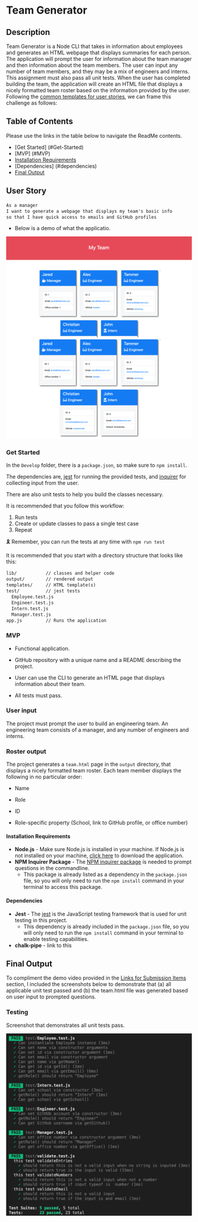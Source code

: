 # Team Generator


## Description

Team Generator is a Node CLI that takes in information about employees and generates an HTML webpage that displays summaries for each person. 
The application will prompt the user for information about the team manager and then information about the team members. The user can input any number of team members, and they may be a mix of engineers and interns. This assignment must also pass all unit tests. When the user has completed building the team, the application will create an HTML file that displays a nicely formatted team roster based on the information provided by the user. Following the [common templates for user stories](https://en.wikipedia.org/wiki/User_story#Common_templates), we can frame this challenge as follows:

## Table of Contents

Please use the links in the table below to navigate the ReadMe contents.

- [Get Started] (#Get-Started)
- [MVP] (#MVP)
- [Installation Requirements](#installation-requirements)
- [Dependencies] (#dependencies)
- [Final Output](#final-output)


## User Story
```
As a manager
I want to generate a webpage that displays my team's basic info
so that I have quick access to emails and GitHub profiles
```


* Below is a demo of what the applicatio. 

![Employee Summary 1](./Assets/10-OOP-homework-demo-1.png)
![Employee Summary 2](./Assets/10-OOP-homework-demo-2.png)

### Get Started

In the `Develop` folder, there is a `package.json`, so make sure to `npm install`.

The dependencies are, [jest](https://jestjs.io/) for running the provided tests, and [inquirer](https://www.npmjs.com/package/inquirer) for collecting input from the user.

There are also unit tests to help you build the classes necessary.

It is recommended that you follow this workflow:

1. Run tests
2. Create or update classes to pass a single test case
3. Repeat

🎗 Remember, you can run the tests at any time with `npm run test`

It is recommended that you start with a directory structure that looks like this:

```
lib/           // classes and helper code
output/        // rendered output
templates/     // HTML template(s)
test/          // jest tests
  Employee.test.js
  Engineer.test.js
  Intern.test.js
  Manager.test.js
app.js         // Runs the application
```

### MVP

* Functional application.

* GitHub repository with a unique name and a README describing the project.

* User can use the CLI to generate an HTML page that displays information about their team.

* All tests must pass.

### User input

The project must prompt the user to build an engineering team. An engineering
team consists of a manager, and any number of engineers and interns.

### Roster output

The project generates a `team.html` page in the `output` directory, that displays a nicely formatted team roster. Each team member displays the following in no particular order:

  * Name

  * Role

  * ID

  * Role-specific property (School, link to GitHub profile, or office number)


####  Installation Requirements 

- **Node.js** - Make sure Node.js is installed in your machine. If Node.js is not installed on your machine, [click here](https://nodejs.org/en/) to download the application.
- **NPM Inquirer Package** - The [NPM inquirer package](https://www.npmjs.com/package/inquirer) is needed to prompt questions in the commandline.
  - This package is already listed as a dependency in the `package.json` file, so you will only need to run the `npm install` command in your terminal to access this package.
  
#### Dependencies
  
* **Jest** - The [jest](https://jestjs.io/) is the JavaScript testing framework that is used for unit testing in this project.
  - This dependency is already included in the `package.json` file, so you will only need to run the `npm install` command in your terminal to enable testing capabilities.
* **chalk-pipe** - link to this  

## Final Output

To compliment the demo video provided in the [Links for Submission Items](#links-for-submission-items) section, I included the screenshots below to demonstrate that (a) all applicable unit test passed and (b) the team.html file was generated based on user input to prompted questions.

### Testing

Screenshot that demonstrates all unit tests pass.

![Unit Test Pass](./Assets/testConfirm/test.png)





